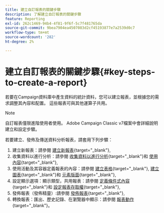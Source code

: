 ```yaml
---
title: 建立自訂報表的關鍵步驟
description: 了解建立自訂報表的關鍵步驟
feature: Reporting
exl-id: 262c1469-94b4-4f81-9f6f-5c7f481765da
source-git-commit: 9bea7904ea4507083d2cf45193877e7a2539d0c7
workflow-type: tm+mt
source-wordcount: '282'
ht-degree: 2%

---
```


# 建立自訂報表的關鍵步驟{#key-steps-to-create-a-report}

若要在Campaign資料庫中產生資料的統計資料，您可以建立報表，並根據您的需求調整其內容和配置。 這些報表可與其他運算子共用。

>[!NOTE]
>
>自訂報表僅限進階使用者使用。 Adobe Campaign Classic v7檔案中會詳細說明建立和設定步驟。

若要建立、發佈及傳送資料分析報表，請套用下列步驟：

1. 建立新報表：請參閱 [建立新報表](https://experienceleague.adobe.com/docs/campaign-classic/using/reporting/creating-new-reports/creating-a-new-report.html){target=&quot;_blank&quot;},
1. 收集資料以進行分析：請參閱 [收集資料以進行分析](https://experienceleague.adobe.com/docs/campaign-classic/using/reporting/creating-new-reports/collecting-data-to-analyze.html){target=&quot;_blank&quot;}和 [使用內容](https://experienceleague.adobe.com/docs/campaign-classic/using/reporting/creating-new-reports/collecting-data-to-analyze.html){target=&quot;_blank&quot;},
1. 使用活動及其容器定義報表的內容：請參閱 [建立表格](https://experienceleague.adobe.com/docs/campaign-classic/using/reporting/creating-new-reports/creating-a-table.html){target=&quot;_blank&quot;}, [建立圖表](https://experienceleague.adobe.com/docs/campaign-classic/using/reporting/creating-new-reports/creating-a-chart.html){target=&quot;_blank&quot;}和 [元素版面](https://experienceleague.adobe.com/docs/campaign-classic/using/reporting/creating-new-reports/element-layout.html){target=&quot;_blank&quot;},
1. 設定顯示選項：顯示類型，共用報表：請參閱 [定義條件式內容](https://experienceleague.adobe.com/docs/campaign-classic/using/reporting/creating-new-reports/defining-a-conditional-content.html){target=&quot;_blank&quot;}和 [設定報表存取權](https://experienceleague.adobe.com/docs/campaign-classic/using/reporting/creating-new-reports/configuring-access-to-the-report.html){target=&quot;_blank&quot;},
1. 發佈報表（發佈精靈）:請參閱 [發佈報表](https://experienceleague.adobe.com/docs/campaign-classic/using/reporting/creating-new-reports/configuring-access-to-the-report.html#publishing-the-report){target=&quot;_blank&quot;},
1. 轉換報表：匯出、歷史記錄、在瀏覽器中顯示：請參閱 [報表動作](https://experienceleague.adobe.com/docs/campaign-classic/using/reporting/creating-new-reports/actions-on-reports.html){target=&quot;_blank&quot;}。
